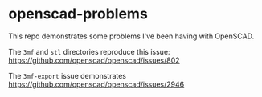 # openscad-problems

This repo demonstrates some problems I've been having with OpenSCAD. 

The `3mf` and `stl` directories reproduce this issue: https://github.com/openscad/openscad/issues/802

The `3mf-export` issue demonstrates https://github.com/openscad/openscad/issues/2946
